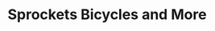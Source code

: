 ---
title: "Sprockets Bicycles and More"
url: /porter/sprockets-bicycles-and-more/
shop: Fahrrad
---